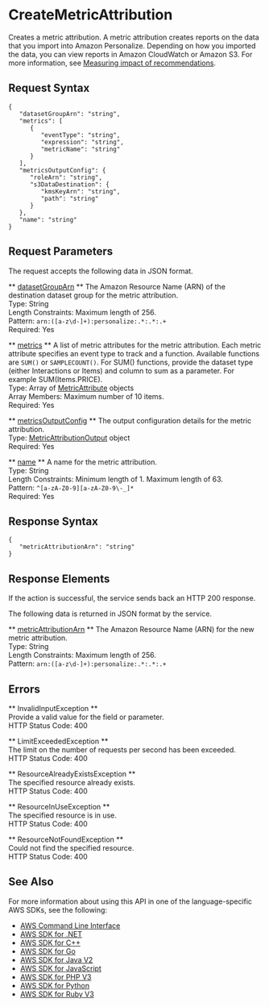 # CreateMetricAttribution<a name="API_CreateMetricAttribution"></a>

Creates a metric attribution\. A metric attribution creates reports on the data that you import into Amazon Personalize\. Depending on how you imported the data, you can view reports in Amazon CloudWatch or Amazon S3\. For more information, see [Measuring impact of recommendations](https://docs.aws.amazon.com/personalize/latest/dg/measuring-recommendation-impact.html)\.

## Request Syntax<a name="API_CreateMetricAttribution_RequestSyntax"></a>

```
{
   "datasetGroupArn": "string",
   "metrics": [ 
      { 
         "eventType": "string",
         "expression": "string",
         "metricName": "string"
      }
   ],
   "metricsOutputConfig": { 
      "roleArn": "string",
      "s3DataDestination": { 
         "kmsKeyArn": "string",
         "path": "string"
      }
   },
   "name": "string"
}
```

## Request Parameters<a name="API_CreateMetricAttribution_RequestParameters"></a>

The request accepts the following data in JSON format\.

 ** [datasetGroupArn](#API_CreateMetricAttribution_RequestSyntax) **   <a name="personalize-CreateMetricAttribution-request-datasetGroupArn"></a>
The Amazon Resource Name \(ARN\) of the destination dataset group for the metric attribution\.  
Type: String  
Length Constraints: Maximum length of 256\.  
Pattern: `arn:([a-z\d-]+):personalize:.*:.*:.+`   
Required: Yes

 ** [metrics](#API_CreateMetricAttribution_RequestSyntax) **   <a name="personalize-CreateMetricAttribution-request-metrics"></a>
A list of metric attributes for the metric attribution\. Each metric attribute specifies an event type to track and a function\. Available functions are `SUM()` or `SAMPLECOUNT()`\. For SUM\(\) functions, provide the dataset type \(either Interactions or Items\) and column to sum as a parameter\. For example SUM\(Items\.PRICE\)\.  
Type: Array of [MetricAttribute](API_MetricAttribute.md) objects  
Array Members: Maximum number of 10 items\.  
Required: Yes

 ** [metricsOutputConfig](#API_CreateMetricAttribution_RequestSyntax) **   <a name="personalize-CreateMetricAttribution-request-metricsOutputConfig"></a>
The output configuration details for the metric attribution\.  
Type: [MetricAttributionOutput](API_MetricAttributionOutput.md) object  
Required: Yes

 ** [name](#API_CreateMetricAttribution_RequestSyntax) **   <a name="personalize-CreateMetricAttribution-request-name"></a>
A name for the metric attribution\.  
Type: String  
Length Constraints: Minimum length of 1\. Maximum length of 63\.  
Pattern: `^[a-zA-Z0-9][a-zA-Z0-9\-_]*`   
Required: Yes

## Response Syntax<a name="API_CreateMetricAttribution_ResponseSyntax"></a>

```
{
   "metricAttributionArn": "string"
}
```

## Response Elements<a name="API_CreateMetricAttribution_ResponseElements"></a>

If the action is successful, the service sends back an HTTP 200 response\.

The following data is returned in JSON format by the service\.

 ** [metricAttributionArn](#API_CreateMetricAttribution_ResponseSyntax) **   <a name="personalize-CreateMetricAttribution-response-metricAttributionArn"></a>
The Amazon Resource Name \(ARN\) for the new metric attribution\.  
Type: String  
Length Constraints: Maximum length of 256\.  
Pattern: `arn:([a-z\d-]+):personalize:.*:.*:.+` 

## Errors<a name="API_CreateMetricAttribution_Errors"></a>

 ** InvalidInputException **   
Provide a valid value for the field or parameter\.  
HTTP Status Code: 400

 ** LimitExceededException **   
The limit on the number of requests per second has been exceeded\.  
HTTP Status Code: 400

 ** ResourceAlreadyExistsException **   
The specified resource already exists\.  
HTTP Status Code: 400

 ** ResourceInUseException **   
The specified resource is in use\.  
HTTP Status Code: 400

 ** ResourceNotFoundException **   
Could not find the specified resource\.  
HTTP Status Code: 400

## See Also<a name="API_CreateMetricAttribution_SeeAlso"></a>

For more information about using this API in one of the language\-specific AWS SDKs, see the following:
+  [AWS Command Line Interface](https://docs.aws.amazon.com/goto/aws-cli/personalize-2018-05-22/CreateMetricAttribution) 
+  [AWS SDK for \.NET](https://docs.aws.amazon.com/goto/DotNetSDKV3/personalize-2018-05-22/CreateMetricAttribution) 
+  [AWS SDK for C\+\+](https://docs.aws.amazon.com/goto/SdkForCpp/personalize-2018-05-22/CreateMetricAttribution) 
+  [AWS SDK for Go](https://docs.aws.amazon.com/goto/SdkForGoV1/personalize-2018-05-22/CreateMetricAttribution) 
+  [AWS SDK for Java V2](https://docs.aws.amazon.com/goto/SdkForJavaV2/personalize-2018-05-22/CreateMetricAttribution) 
+  [AWS SDK for JavaScript](https://docs.aws.amazon.com/goto/AWSJavaScriptSDK/personalize-2018-05-22/CreateMetricAttribution) 
+  [AWS SDK for PHP V3](https://docs.aws.amazon.com/goto/SdkForPHPV3/personalize-2018-05-22/CreateMetricAttribution) 
+  [AWS SDK for Python](https://docs.aws.amazon.com/goto/boto3/personalize-2018-05-22/CreateMetricAttribution) 
+  [AWS SDK for Ruby V3](https://docs.aws.amazon.com/goto/SdkForRubyV3/personalize-2018-05-22/CreateMetricAttribution) 